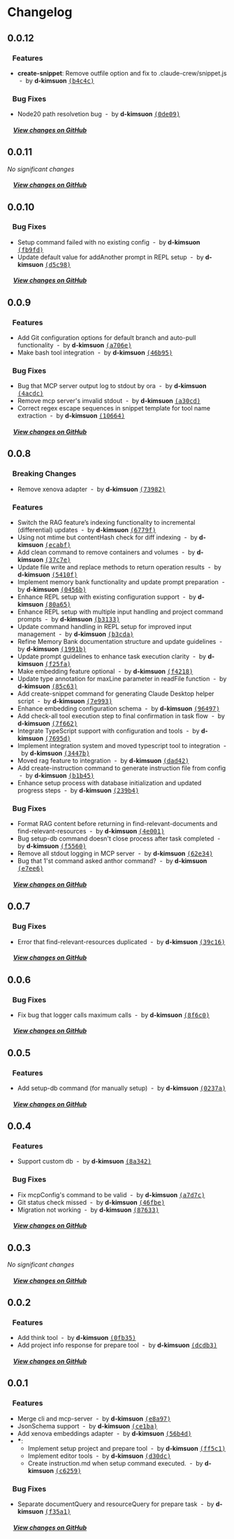 # Changelog

## 0.0.12

### &nbsp;&nbsp;&nbsp;Features

- **create-snippet**: Remove outfile option and fix to .claude-crew/snippet.js &nbsp;-&nbsp; by **d-kimsuon** [<samp>(b4c4c)</samp>](https://github.com/d-kimuson/claude-crew/commit/b4c4cc5)

### &nbsp;&nbsp;&nbsp;Bug Fixes

- Node20 path resolvetion bug &nbsp;-&nbsp; by **d-kimsuon** [<samp>(0de09)</samp>](https://github.com/d-kimuson/claude-crew/commit/0de0994)

##### &nbsp;&nbsp;&nbsp;&nbsp;[View changes on GitHub](https://github.com/d-kimuson/claude-crew/compare/0.0.11...0.0.12)

## 0.0.11

_No significant changes_

##### &nbsp;&nbsp;&nbsp;&nbsp;[View changes on GitHub](https://github.com/d-kimuson/claude-crew/compare/0.0.10...0.0.11)

## 0.0.10

### &nbsp;&nbsp;&nbsp;Bug Fixes

- Setup command failed with no existing config &nbsp;-&nbsp; by **d-kimsuon** [<samp>(fb9fd)</samp>](https://github.com/d-kimuson/claude-crew/commit/fb9fdbf)
- Update default value for addAnother prompt in REPL setup &nbsp;-&nbsp; by **d-kimsuon** [<samp>(d5c98)</samp>](https://github.com/d-kimuson/claude-crew/commit/d5c98bf)

##### &nbsp;&nbsp;&nbsp;&nbsp;[View changes on GitHub](https://github.com/d-kimuson/claude-crew/compare/0.0.9...0.0.10)

## 0.0.9

### &nbsp;&nbsp;&nbsp;Features

- Add Git configuration options for default branch and auto-pull functionality &nbsp;-&nbsp; by **d-kimsuon** [<samp>(a706e)</samp>](https://github.com/d-kimuson/claude-crew/commit/a706ede)
- Make bash tool integration &nbsp;-&nbsp; by **d-kimsuon** [<samp>(46b95)</samp>](https://github.com/d-kimuson/claude-crew/commit/46b9517)

### &nbsp;&nbsp;&nbsp;Bug Fixes

- Bug that MCP server output log to stdout by ora &nbsp;-&nbsp; by **d-kimsuon** [<samp>(4acdc)</samp>](https://github.com/d-kimuson/claude-crew/commit/4acdcf9)
- Remove mcp server's imvalid stdout &nbsp;-&nbsp; by **d-kimsuon** [<samp>(a30cd)</samp>](https://github.com/d-kimuson/claude-crew/commit/a30cd5d)
- Correct regex escape sequences in snippet template for tool name extraction &nbsp;-&nbsp; by **d-kimsuon** [<samp>(10664)</samp>](https://github.com/d-kimuson/claude-crew/commit/106649e)

##### &nbsp;&nbsp;&nbsp;&nbsp;[View changes on GitHub](https://github.com/d-kimuson/claude-crew/compare/0.0.8...0.0.9)

## 0.0.8

### &nbsp;&nbsp;&nbsp;Breaking Changes

- Remove xenova adapter &nbsp;-&nbsp; by **d-kimsuon** [<samp>(73982)</samp>](https://github.com/d-kimuson/claude-crew/commit/73982c0)

### &nbsp;&nbsp;&nbsp;Features

- Switch the RAG feature’s indexing functionality to incremental (differential) updates &nbsp;-&nbsp; by **d-kimsuon** [<samp>(6779f)</samp>](https://github.com/d-kimuson/claude-crew/commit/6779f30)
- Using not mtime but contentHash check for diff indexing &nbsp;-&nbsp; by **d-kimsuon** [<samp>(ecabf)</samp>](https://github.com/d-kimuson/claude-crew/commit/ecabf19)
- Add clean command to remove containers and volumes &nbsp;-&nbsp; by **d-kimsuon** [<samp>(37c7e)</samp>](https://github.com/d-kimuson/claude-crew/commit/37c7e06)
- Update file write and replace methods to return operation results &nbsp;-&nbsp; by **d-kimsuon** [<samp>(5410f)</samp>](https://github.com/d-kimuson/claude-crew/commit/5410f85)
- Implement memory bank functionality and update prompt preparation &nbsp;-&nbsp; by **d-kimsuon** [<samp>(0456b)</samp>](https://github.com/d-kimuson/claude-crew/commit/0456bac)
- Enhance REPL setup with existing configuration support &nbsp;-&nbsp; by **d-kimsuon** [<samp>(80a65)</samp>](https://github.com/d-kimuson/claude-crew/commit/80a657b)
- Enhance REPL setup with multiple input handling and project command prompts &nbsp;-&nbsp; by **d-kimsuon** [<samp>(b3133)</samp>](https://github.com/d-kimuson/claude-crew/commit/b313361)
- Update command handling in REPL setup for improved input management &nbsp;-&nbsp; by **d-kimsuon** [<samp>(b3cda)</samp>](https://github.com/d-kimuson/claude-crew/commit/b3cda34)
- Refine Memory Bank documentation structure and update guidelines &nbsp;-&nbsp; by **d-kimsuon** [<samp>(1991b)</samp>](https://github.com/d-kimuson/claude-crew/commit/1991bf5)
- Update prompt guidelines to enhance task execution clarity &nbsp;-&nbsp; by **d-kimsuon** [<samp>(f25fa)</samp>](https://github.com/d-kimuson/claude-crew/commit/f25fa02)
- Make embedding feature optional &nbsp;-&nbsp; by **d-kimsuon** [<samp>(f4218)</samp>](https://github.com/d-kimuson/claude-crew/commit/f421837)
- Update type annotation for maxLine parameter in readFile function &nbsp;-&nbsp; by **d-kimsuon** [<samp>(85c63)</samp>](https://github.com/d-kimuson/claude-crew/commit/85c6358)
- Add create-snippet command for generating Claude Desktop helper script &nbsp;-&nbsp; by **d-kimsuon** [<samp>(7e993)</samp>](https://github.com/d-kimuson/claude-crew/commit/7e993b0)
- Enhance embedding configuration schema &nbsp;-&nbsp; by **d-kimsuon** [<samp>(96497)</samp>](https://github.com/d-kimuson/claude-crew/commit/96497c7)
- Add check-all tool execution step to final confirmation in task flow &nbsp;-&nbsp; by **d-kimsuon** [<samp>(7f662)</samp>](https://github.com/d-kimuson/claude-crew/commit/7f66253)
- Integrate TypeScript support with configuration and tools &nbsp;-&nbsp; by **d-kimsuon** [<samp>(7695d)</samp>](https://github.com/d-kimuson/claude-crew/commit/7695ddc)
- Implement integration system and moved typescript tool to integration &nbsp;-&nbsp; by **d-kimsuon** [<samp>(3447b)</samp>](https://github.com/d-kimuson/claude-crew/commit/3447b0b)
- Moved rag feature to integration &nbsp;-&nbsp; by **d-kimsuon** [<samp>(dad42)</samp>](https://github.com/d-kimuson/claude-crew/commit/dad4296)
- Add create-instruction command to generate instruction file from config &nbsp;-&nbsp; by **d-kimsuon** [<samp>(b1b45)</samp>](https://github.com/d-kimuson/claude-crew/commit/b1b4576)
- Enhance setup process with database initialization and updated progress steps &nbsp;-&nbsp; by **d-kimsuon** [<samp>(239b4)</samp>](https://github.com/d-kimuson/claude-crew/commit/239b409)

### &nbsp;&nbsp;&nbsp;Bug Fixes

- Format RAG content before returning in find-relevant-documents and find-relevant-resources &nbsp;-&nbsp; by **d-kimsuon** [<samp>(4e001)</samp>](https://github.com/d-kimuson/claude-crew/commit/4e001c0)
- Bug setup-db command doesn't close process after task completed &nbsp;-&nbsp; by **d-kimsuon** [<samp>(f5560)</samp>](https://github.com/d-kimuson/claude-crew/commit/f5560b7)
- Remove all stdout logging in MCP server &nbsp;-&nbsp; by **d-kimsuon** [<samp>(62e34)</samp>](https://github.com/d-kimuson/claude-crew/commit/62e34dc)
- Bug that 1'st command asked anthor command? &nbsp;-&nbsp; by **d-kimsuon** [<samp>(e7ee6)</samp>](https://github.com/d-kimuson/claude-crew/commit/e7ee6e9)

##### &nbsp;&nbsp;&nbsp;&nbsp;[View changes on GitHub](https://github.com/d-kimuson/claude-crew/compare/0.0.7...0.0.8)

## 0.0.7

### &nbsp;&nbsp;&nbsp;Bug Fixes

- Error that find-relevant-resources duplicated &nbsp;-&nbsp; by **d-kimsuon** [<samp>(39c16)</samp>](https://github.com/d-kimuson/claude-crew/commit/39c1631)

##### &nbsp;&nbsp;&nbsp;&nbsp;[View changes on GitHub](https://github.com/d-kimuson/claude-crew/compare/0.0.6...0.0.7)

## 0.0.6

### &nbsp;&nbsp;&nbsp;Bug Fixes

- Fix bug that logger calls maximum calls &nbsp;-&nbsp; by **d-kimsuon** [<samp>(8f6c0)</samp>](https://github.com/d-kimuson/claude-crew/commit/8f6c011)

##### &nbsp;&nbsp;&nbsp;&nbsp;[View changes on GitHub](https://github.com/d-kimuson/claude-crew/compare/0.0.5...0.0.6)

## 0.0.5

### &nbsp;&nbsp;&nbsp;Features

- Add setup-db command (for manually setup) &nbsp;-&nbsp; by **d-kimsuon** [<samp>(0237a)</samp>](https://github.com/d-kimuson/claude-crew/commit/0237a1f)

##### &nbsp;&nbsp;&nbsp;&nbsp;[View changes on GitHub](https://github.com/d-kimuson/claude-crew/compare/0.0.4...0.0.5)

## 0.0.4

### &nbsp;&nbsp;&nbsp;Features

- Support custom db &nbsp;-&nbsp; by **d-kimsuon** [<samp>(8a342)</samp>](https://github.com/d-kimuson/claude-crew/commit/8a34243)

### &nbsp;&nbsp;&nbsp;Bug Fixes

- Fix mcpConfig's command to be valid &nbsp;-&nbsp; by **d-kimsuon** [<samp>(a7d7c)</samp>](https://github.com/d-kimuson/claude-crew/commit/a7d7c4d)
- Git status check missed &nbsp;-&nbsp; by **d-kimsuon** [<samp>(46fbe)</samp>](https://github.com/d-kimuson/claude-crew/commit/46fbe6a)
- Migration not working &nbsp;-&nbsp; by **d-kimsuon** [<samp>(87633)</samp>](https://github.com/d-kimuson/claude-crew/commit/876336c)

##### &nbsp;&nbsp;&nbsp;&nbsp;[View changes on GitHub](https://github.com/d-kimuson/claude-crew/compare/0.0.3...0.0.4)

## 0.0.3

_No significant changes_

##### &nbsp;&nbsp;&nbsp;&nbsp;[View changes on GitHub](https://github.com/d-kimuson/claude-crew/compare/0.0.2...0.0.3)

## 0.0.2

### &nbsp;&nbsp;&nbsp;Features

- Add think tool &nbsp;-&nbsp; by **d-kimsuon** [<samp>(0fb35)</samp>](https://github.com/d-kimuson/claude-crew/commit/0fb351d)
- Add project info response for prepare tool &nbsp;-&nbsp; by **d-kimsuon** [<samp>(dcdb3)</samp>](https://github.com/d-kimuson/claude-crew/commit/dcdb3e4)

##### &nbsp;&nbsp;&nbsp;&nbsp;[View changes on GitHub](https://github.com/d-kimuson/claude-crew/compare/0.0.1...0.0.2)

## 0.0.1

### &nbsp;&nbsp;&nbsp;Features

- Merge cli and mcp-server &nbsp;-&nbsp; by **d-kimsuon** [<samp>(e8a97)</samp>](https://github.com/d-kimuson/claude-crew/commit/e8a97e6)
- JsonSchema support &nbsp;-&nbsp; by **d-kimsuon** [<samp>(ce1ba)</samp>](https://github.com/d-kimuson/claude-crew/commit/ce1ba2c)
- Add xenova embeddings adapter &nbsp;-&nbsp; by **d-kimsuon** [<samp>(56b4d)</samp>](https://github.com/d-kimuson/claude-crew/commit/56b4d1f)
- **\***:
  - Implement setup project and prepare tool &nbsp;-&nbsp; by **d-kimsuon** [<samp>(ff5c1)</samp>](https://github.com/d-kimuson/claude-crew/commit/ff5c127)
  - Implement editor tools &nbsp;-&nbsp; by **d-kimsuon** [<samp>(d30dc)</samp>](https://github.com/d-kimuson/claude-crew/commit/d30dc4d)
  - Create instruction.md when setup command executed. &nbsp;-&nbsp; by **d-kimsuon** [<samp>(c6259)</samp>](https://github.com/d-kimuson/claude-crew/commit/c625916)

### &nbsp;&nbsp;&nbsp;Bug Fixes

- Separate documentQuery and resourceQuery for prepare task &nbsp;-&nbsp; by **d-kimsuon** [<samp>(f35a1)</samp>](https://github.com/d-kimuson/claude-crew/commit/f35a104)

##### &nbsp;&nbsp;&nbsp;&nbsp;[View changes on GitHub](https://github.com/d-kimuson/claude-crew/compare/c67ba5cc2ffbc6ba0c1cca15c184860b024cc7ed...0.0.1)
